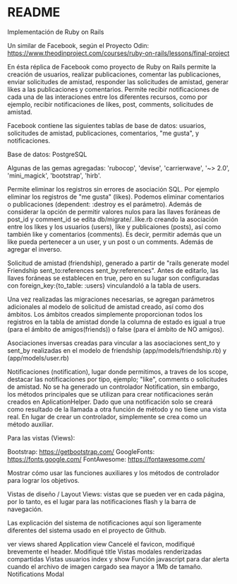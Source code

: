 # README

Implementación de Ruby on Rails

Un similar de Facebook, según el Proyecto Odin: https://www.theodinproject.com/courses/ruby-on-rails/lessons/final-project

En ésta réplica de Facebook como proyecto de Ruby on Rails permite la creación de usuarios, realizar publicaciones, comentar las publicaciones, enviar solicitudes de amistad, responder las solicitudes de amistad, generar likes a las publicaciones y comentarios. Permite recibir notificaciones de cada una de las interaciones entre los diferentes recursos, como por ejemplo, recibir notificaciones de likes, post, comments, solicitudes de amistad.

Facebook contiene las siguientes tablas de base de datos: usuarios, solicitudes de amistad, publicaciones, comentarios, "me gusta", y notificaciones.

Base de datos: PostgreSQL

Algunas de las gemas agregadas: 'rubocop', 'devise', 'carrierwave', '~> 2.0', 'mini_magick', 'bootstrap', 'hirb'.

Permite eliminar los registros sin errores de asociación SQL. Por ejemplo eliminar los registros de "me gusta" (likes). Podemos eliminar comentarios o publicaciones (dependent: :destroy es el parámetro). Además de considerar la opción de permitir valores nulos para las llaves foráneas de post_id y comment_id se edita db/migrate/..like.rb creando la asociación entre los likes y los usuarios (users), like y publicaiones (posts), así como también like y comentarios (comments).
Es decir, permitir además que un like pueda pertenecer a un user, y un post o un comments. Además de agregar el inverso.

Solicitud de amistad (friendship), generado a partir de "rails generate model Friendship sent_to:references sent_by:references". Antes de editarlo, las llaves foráneas se establecen en true, pero en su lugar son configuradas con foreign_key:{to_table: :users} vinculandoló a la tabla de users.

Una vez realizadas las migraciones necesarias, se agregan parámetros adicionales al modelo de solicitud de amistad creado, así como dos ámbitos. Los ámbitos creados simplemente proporcionan todos los registros en la tabla de amistad donde la columna de estado es igual a true (para el ámbito de amigos(friends)) o false (para el ámbito de NO amigos).

Asociaciones inversas creadas para vincular a las asociaciones sent_to y sent_by realizadas en el modelo de friendship (app/models/friendship.rb) y (app/models/user.rb)

Notificaciones (notification), lugar donde permitimos, a traves de los scope, destacar las notificaciones por tipo, ejemplo; "like", comments o solicitudes de amistad.
No se ha generado un controlador Notification, sin embargo, los métodos principales que se utilizan para crear notificaciones serán creados en AplicationHelper.
Dado que una notificación solo se creará como resultado de la llamada a otra función de método y no tiene una vista real. En lugar de crear un controlador, simplemente se crea como un método auxiliar.

Para las vistas (Views):

Bootstrap: https://getbootstrap.com/
GoogleFonts: https://fonts.google.com/
FontAwesome: https://fontawesome.com/

Mostrar cómo usar las funciones auxiliares y los métodos de controlador para lograr los objetivos.

Vistas de diseño / Layout Views: vistas que se pueden ver en cada página, por lo tanto, es el lugar para las notificaciones flash y la barra de navegación.

Las explicación del sistema de notificaciones aquí son ligeramente diferentes del sistema usado en el proyecto de Github.


ver views shared
Application view
Cancelé el favicon, modifiqué brevemente el header. Modifiqué title
Vistas modales renderizadas compartidas
Vistas usuarios index y show
Función javascript para dar alerta cuando el archivo de imagen cargado sea mayor a 1Mb de tamaño.
Notifications Modal

